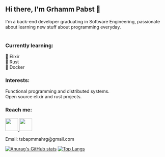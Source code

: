 ## Hi there, I'm Grhamm Pabst 👋

I'm a back-end developer graduating in Software Engineering, passionate about learning new stuff about programming everyday.
<br/>
<br/>

### Currently learning:

🐙 Elixir <br/>
🦀 Rust   <br/>
🐋 Docker <br/>

### Interests:

Functional programming and distributed systems. <br/>
Open source elixir and rust projects.

### Reach me:
<div text-align="justify">
  <a href="https://www.linkedin.com/in/grhamm-pabst-7164251b3/">
    <img height="auto" width="40" src="https://image.flaticon.com/icons/png/512/174/174857.png" />
  </a>
  <img height="auto" width="40" src="https://image.flaticon.com/icons/png/512/281/281769.png" />
  <p>Email: tsbapmmahrg@gmail.com</p>
</div>


[![Anurag's GitHub stats](https://github-readme-stats.vercel.app/api?username=grhamm-pabst)](https://github.com/anuraghazra/github-readme-stats)
[![Top Langs](https://github-readme-stats.vercel.app/api/top-langs/?username=grhamm-pabst&langs_count=4)](https://github.com/anuraghazra/github-readme-stats)
